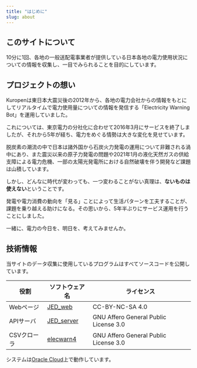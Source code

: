 ```yaml
---
title: "はじめに"
slug: about
---
```


## このサイトについて
10分に1回、各地の一般送配電事業者が提供している日本各地の電力使用状況についての情報を収集し、一目でみられることを目的にしています。

## プロジェクトの想い
Kuropenは東日本大震災後の2012年から、各地の電力会社からの情報をもとにしてリアルタイムで電力使用量についての情報を発信する「Electricity Warning Bot」を運用していました。

これについては、東京電力の分社化に合わせて2016年3月にサービスを終了しましたが、それから5年が経ち、電力をめぐる情勢は大きな変化を見せています。

脱炭素の潮流の中で日本は諸外国から石炭火力発電の運用について非難される渦中にあり、また震災以来の原子力発電の問題や2021年1月の液化天然ガスの供給支障による電力危機、一部の太陽光発電所における自然破壊を伴う開発など課題は山積しています。

しかし、どんなに時代が変わっても、一つ変わることがない真理は、**ないものは使えない**ということです。

発電や電力消費の動向を「見る」ことによって生活パターンを工夫することが、課題を乗り越える助けになる。その思いから、5年半ぶりにサービス運用を行うことにしました。

一緒に、電力の今日を、明日を、考えてみませんか。

## 技術情報
当サイトのデータ収集に使用しているプログラムはすべてソースコードを公開しています。

|役割      |ソフトウェア名                                       |ライセンス                                                |
|----------|---------------------------------------------------|---------------------------------------------------------|
|Webページ |[JED_web](https://github.com/kuropen/JED_web)       |CC-BY-NC-SA 4.0                                          |
|APIサーバ |[JED_server](https://github.com/kuropen/JED_Server) |GNU Affero General Public License 3.0                    |
|CSVクローラ|[elecwarn4](https://github.com/kuropen/elecwarn4)  |GNU Affero General Public License 3.0                    |

システムは[Oracle Cloud](https://www.oracle.com/jp/cloud/)上で動作しています。
